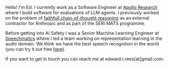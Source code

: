 Hello! I'm Ed. I currently work as a Software Engineer at [Apollo Research](https://www.apolloresearch.ai/) where I build software for evaluations of LLM agents. I previously worked on the problem of [faithfull chain-of-thought reasoning](https://arxiv.org/abs/2403.05518) as an external contractor for Anthropic and as part of the SERI MATS programme.

Before getting into AI Safety I was a Senior Machine Learning Engineer at [Speechmatics](https://www.speechmatics.com) where I led a team working on representation learning in the audio domain. We think we have the best speech recognition in the world (you can try it out free [here](https://portal.speechmatics.com/signup)).

If you want to get in touch you can reach me at edward.r.rees[at]gmail.com.